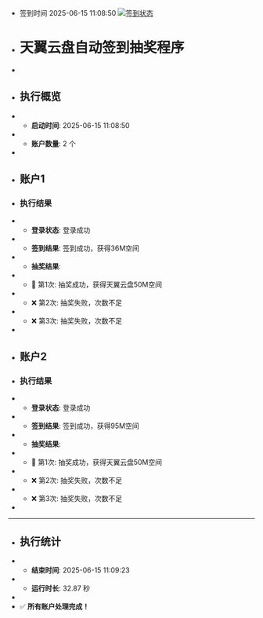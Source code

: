 - 签到时间 2025-06-15 11:08:50 [![签到状态](https://github.com/yjczhou/189pan/actions/workflows/main.yml/badge.svg?branch=main)](https://github.com/yjczhou/189pan/actions/workflows/main.yml)
- # 天翼云盘自动签到抽奖程序
- 
- ## 执行概览
- - **启动时间**: 2025-06-15 11:08:50
- - **账户数量**: 2 个
- 
- ## 账户1
- ### 执行结果
- - **登录状态**: 登录成功
- - **签到结果**: 签到成功，获得36M空间
- - **抽奖结果**:
-   - 🎉 第1次: 抽奖成功，获得天翼云盘50M空间
-   - ❌ 第2次: 抽奖失败，次数不足
-   - ❌ 第3次: 抽奖失败，次数不足
- 
- ## 账户2
- ### 执行结果
- - **登录状态**: 登录成功
- - **签到结果**: 签到成功，获得95M空间
- - **抽奖结果**:
-   - 🎉 第1次: 抽奖成功，获得天翼云盘50M空间
-   - ❌ 第2次: 抽奖失败，次数不足
-   - ❌ 第3次: 抽奖失败，次数不足
- 
- ---
- ## 执行统计
- - **结束时间**: 2025-06-15 11:09:23
- - **运行时长**: 32.87 秒
- 
- ✅ **所有账户处理完成！**
